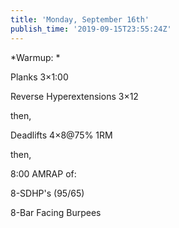 ```yaml
---
title: 'Monday, September 16th'
publish_time: '2019-09-15T23:55:24Z'
---
```


*Warmup: *

Planks 3×1:00

Reverse Hyperextensions 3×12

then,

Deadlifts 4×8\@75% 1RM

then,

8:00 AMRAP of:

8-SDHP's (95/65)

8-Bar Facing Burpees

 
